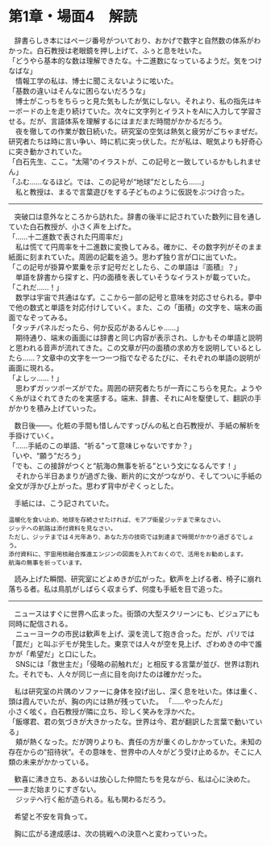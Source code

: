 
# 第1章・場面4　解読

&nbsp;&nbsp;
辞書らしき本にはページ番号がついており、おかげで数字と自然数の体系がわかった。白石教授は老眼鏡を押し上げて、ふぅと息を吐いた。  
「どうやら基本的な数は理解できたな。十二進数になっているようだ。気をつけなばな」  
　情報工学の私は、博士に聞こえないように呟いた。  
「基数の違いはそんなに困らないだろうな」  
　博士がこっちをちらっと見た気もしたが気にしない。それより、私の指先はキーボードの上を走り続けていた。次々に文字列とイラストをAIに入力して学習させる。だが、言語体系を理解するにはまだまだ時間がかかるだろう。  
　夜を徹しての作業が数日続いた。研究室の空気は熱気と疲労がごちゃまぜだ。研究者たちは時に言い争い、時に机に突っ伏した。だが私は、眠気よりも好奇心に突き動かされていた。  
「白石先生、ここ。“太陽”のイラストが、この記号と一致しているかもしれません」  
「ふむ……なるほど。では、この記号が“地球”だとしたら……」  
　私と教授は、まるで言葉遊びをする子どものように仮説をぶつけ合った。

---

&nbsp;&nbsp;
突破口は意外なところから訪れた。辞書の後半に記されていた数列に目を通していた白石教授が、小さく声を上げた。  
「……十二進数で表された円周率だ」  
　私は慌てて円周率を十二進数に変換してみる。確かに、その数字列がそのまま紙面に刻まれていた。周囲の記載を追う。思わず独り言が口に出ていた。  
「この記号が掛算や累乗を示す記号だとしたら、この単語は『面積』？」  
　単語を辞書から探すと、円の面積を表していそうなイラストが載っていた。  
「これだ……！」  
　数学は宇宙で共通はなず。ここから一部の記号と意味を対応させられる。夢中で他の数式と単語を対応付けしていく。また、この「面積」の文字を、端末の画面でなぞってみる。  
「タッチパネルだったら、何か反応があるんじゃ……」  
　期待通り、端末の画面には辞書と同じ内容が表示され、しかもその単語と説明と思われる音声が流れてきた。この文章が円の面積の求め方を説明しているとしたら……？文章中の文字を一つ一つ指でなぞるたびに、それぞれの単語の説明が画面に現れる。  
「よしッ……！」  
　思わずガッツポーズがでた。周囲の研究者たちが一斉にこちらを見た。ようやく糸がほぐれてきたのを実感する。端末、辞書、それにAIを駆使して、翻訳の手がかりを積み上げていった。  

&nbsp;&nbsp;
数日後――。化粧の手間も惜しんですっぴんの私と白石教授が、手紙の解析を手掛けていく。  
「……手紙のこの単語、“祈る”って意味じゃないですか？」  
「いや、“願う”だろう」  
「でも、この接辞がつくと“航海の無事を祈る”という文になるんです！」  
　それから半日あまりが過ぎた後、断片的に文がつながり、そしてついに手紙の全文が浮かび上がった。思わず背中がぞくっとした。

&nbsp;&nbsp;
手紙には、こう記されていた。

```
温暖化を食い止め、地球を存続させたければ、モアブ衛星ジッテまで来なさい。  
ジッテへの航路は添付資料を見なさい。  
ただし、ジッテまでは４光年あり、あなた方の技術では到達まで時間がかかり過ぎるでしょう。  
添付資料に、宇宙用核融合推進エンジンの図面を入れておくので、活用をお勧めします。  
航海の無事を祈っています。
```

&nbsp;&nbsp;
読み上げた瞬間、研究室にどよめきが広がった。歓声を上げる者、椅子に崩れ落ちる者。私は鳥肌がしばらく収まらず、何度も手紙を目で追った。

---

&nbsp;&nbsp;
ニュースはすぐに世界へ広まった。街頭の大型スクリーンにも、ビジュアにも同時に配信される。  
　ニューヨークの市民は歓声を上げ、涙を流して抱き合った。だが、パリでは「罠だ」と叫ぶデモが発生した。東京では人々が空を見上げ、ざわめきの中で誰かが「希望だ」と口にした。  
　SNSには「救世主だ」「侵略の前触れだ」と相反する言葉が並び、世界は割れた。それでも、人々が同じ一点に目を向けたのは確かだった。

&nbsp;&nbsp;
私は研究室の片隅のソファーに身体を投げ出し、深く息を吐いた。体は重く、頭は霞んでいたが、胸の内には熱が残っていた。
「……やったんだ」  
小さく呟く。白石教授が隣に立ち、珍しく笑みを浮かべた。  
「飯塚君、君の気づきが大きかったな。世界は今、君が翻訳した言葉で動いている」  
　頬が熱くなった。だが誇りよりも、責任の方が重くのしかかっていた。未知の存在からの“招待状”。その意味を、世界中の人々がどう受け止めるか。そこに人類の未来がかかっている。  

&nbsp;&nbsp;
歓喜に沸き立ち、あるいは放心した仲間たちを見ながら、私は心に決めた。  
――まだ始まりにすぎない。  
　ジッテへ行く船が造られる。私も関わるだろう。  

&nbsp;&nbsp;
希望と不安を背負って。  

&nbsp;&nbsp;
胸に広がる達成感は、次の挑戦への決意へと変わっていった。
<!--stackedit_data:
eyJoaXN0b3J5IjpbLTEwNzkxNzkxNzVdfQ==
-->